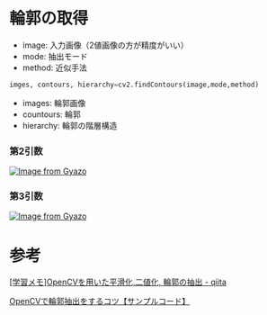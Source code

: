 # 輪郭の取得

- image: 入力画像（2値画像の方が精度がいい）
- mode: 抽出モード
- method: 近似手法

```python
imges, contours, hierarchy=cv2.findContours(image,mode,method)
```

- images: 輪郭画像
- countours: 輪郭
- hierarchy: 輪郭の階層構造

### 第2引数

[![Image from Gyazo](https://i.gyazo.com/fc36560769f59a901d5331445f4b2b37.png)](https://gyazo.com/fc36560769f59a901d5331445f4b2b37)

### 第3引数

[![Image from Gyazo](https://i.gyazo.com/56370a34c278a0d4c41e5bd345be0a1e.png)](https://gyazo.com/56370a34c278a0d4c41e5bd345be0a1e)

# 参考

[[学習メモ]OpenCVを用いた平滑化,二値化, 輪郭の抽出 - qiita](https://qiita.com/ankomotch/items/74884b0ca24b739159c0)

[OpenCVで輪郭抽出をするコツ【サンプルコード】](https://shikaku-mafia.com/opencv-find-contours/)